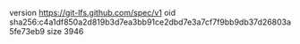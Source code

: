 version https://git-lfs.github.com/spec/v1
oid sha256:c4a1df850a2d819b3d7ea3bb91ce2dbd7e3a7cf7f9bb9db37d26803a5fe73eb9
size 3946
